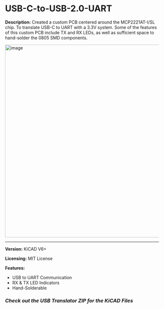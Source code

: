 # USB-C-to-USB-2.0-UART
**Description:** Created a custom PCB centered around the MCP2221AT-I/SL chip. To translate USB-C to UART with a 3.3V system. Some of the features of this custom PCB include TX and RX LEDs, as well as sufficient space to hand-solder the 0805 SMD components. 

<img width="629" alt="image" src="https://github.com/user-attachments/assets/1b3d1b2c-8fff-4ebb-9bd5-dd616d4c12be">

- - - -
**Version:** KiCAD V6+

**Licensing:** MIT License

**Features:**
  - USB to UART Communication
  - RX & TX LED Indicators
  - Hand-Solderable

### *Check out the USB Translator ZIP for the KiCAD Files* ###

